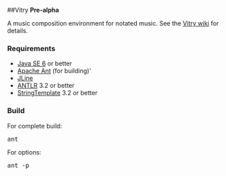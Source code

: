 ##Vitry
**Pre-alpha**

A music composition environment for notated music. See the [Vitry wiki](http://wiki.github.com/hanshoglund/Vitry/) for details.                   


### Requirements
- [Java SE 6](http://www.java.com/en/download/) or better
- [Apache Ant](http://ant.apache.org/) (for building)'
- [JLine](http://jline.sourceforge.net/)
- [ANTLR](http://www.antlr.org/) 3.2 or better
- [StringTemplate](http://www.stringtemplate.org/) 3.2 or better

### Build
For complete build:
<pre>
ant
</pre>

For options:
<pre>
ant -p
</pre>

